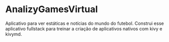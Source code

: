 # AnalizyGamesVirtual
Aplicativo para ver estáticas e notícias do mundo do futebol. Construi esse aplicativo fullstack para treinar a criação de aplicativos nativos com kivy e kivymd.

